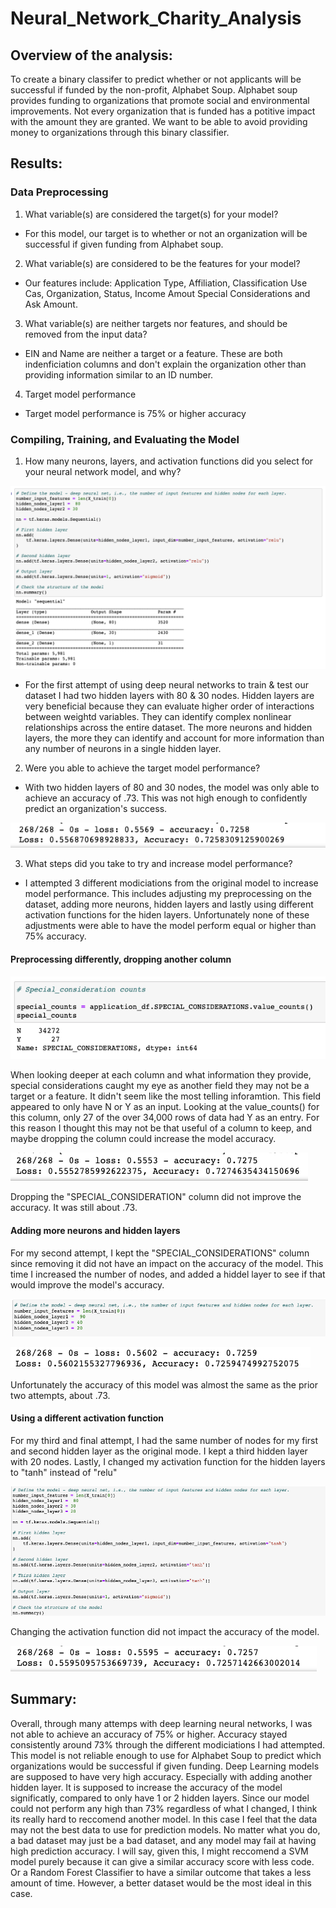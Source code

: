 # Neural_Network_Charity_Analysis

## Overview of the analysis: 
To create a binary classifer to predict whether or not applicants will be successful if funded by the non-profit, Alphabet Soup. Alphabet soup provides funding to organizations that promote social and environmental improvements. Not every organization that is funded has a potitive impact with the amount they are granted. We want to be able to avoid providing money to organizations through this binary classifier. 

## Results: 
### Data Preprocessing
1. What variable(s) are considered the target(s) for your model?
- For this model, our target is to whether or not an organization will be successful if given funding from Alphabet soup. 
2. What variable(s) are considered to be the features for your model?
- Our features include: Application Type, Affiliation, Classification Use Cas, Organization, Status, Income Amout Special Considerations and Ask Amount.
3. What variable(s) are neither targets nor features, and should be removed from the input data?
- EIN and Name are neither a target or a feature. These are both indenficiation columns and don't explain the organization other than providing information similar to an ID number. 
4. Target model performance
- Target model performance is 75% or higher accuracy 
 
### Compiling, Training, and Evaluating the Model
1. How many neurons, layers, and activation functions did you select for your neural network model, and why?

![deliverable2_attempt](Screenshots/deliverable2_attempt.png)

- For the first attempt of using deep neural networks to train & test our dataset I had two hidden layers with 80 & 30 nodes. Hidden layers are very beneficial because they can evaluate higher order of interactions between weightd variables. They can identify complex nonlinear relationships across the entire dataset. The more neurons and hidden layers, the more they can identify and account for more information than any number of neurons in a single hidden layer. 
2. Were you able to achieve the target model performance?
- With two hidden layers of 80 and 30 nodes, the model was only able to achieve an accuracy of .73. This was not high enough to confidently predict an organization's success. 

![orginal_results](Screenshots/orginal_results.png)

3. What steps did you take to try and increase model performance?
- I attempted 3 different modiciations from the original model to increase model performance. This includes adjusting my preprocessing on the dataset, adding more neurons, hidden layers and lastly using different activation functions for the hiden layers. Unfortunately none of these adjustments were able to have the model perform equal or higher than 75% accuracy. 

#### Preprocessing differently, dropping another column 

![special_consideration](Screenshots/special_consideration.png)

When looking deeper at each column and what information they provide, special considerations caught my eye as another field they may not be a target or a feature. It didn't seem like the most telling inforamtion. This field appeared to only have N or Y as an input. Looking at the value_counts() for this column, only 27 of the over 34,000 rows of data had Y as an entry. For this reason I thought this may not be that useful of a column to keep, and maybe dropping the column could increase the model accuracy. 

![dropping_columns](Screenshots/dropping_columns.png)

Dropping the "SPECIAL_CONSIDERATION" column did not improve the accuracy. It was still about .73. 

#### Adding more neurons and hidden layers
For my second attempt, I kept the "SPECIAL_CONSIDERATIONS" column since removing it did not have an impact on the accuracy of the model. This time I increased the number of nodes, and added a hiddel layer to see if that would improve the model's accuracy. 

![attemp2](Screenshots/attemp2.png)

![attempt2_results](Screenshots/attempt2_results.png)

Unfortunately the accuracy of this model was almost the same as the prior two attempts, about .73.

#### Using a different activation function
For my third and final attempt, I had the same number of nodes for my first and second hidden layer as the original mode. I kept a third hidden layer with 20 nodes. Lastly, I changed my activation function for the hidden layers to "tanh" instead of "relu"

![attempt3](Screenshots/attempt3.png)

Changing the activation function did not impact the accuracy of the model. 

![attemp3_results](Screenshots/attemp3_results.png)

## Summary: 
Overall, through many attemps with deep learning neural networks, I was not able to achieve an accuracy of 75% or higher. Accuracy stayed consistently around 73% through the different modiciations I had attempted. This model is not reliable enough to use for Alphabet Soup to predict which organizations would be successful if given funding. Deep Learning models are supposed to have very high accuracy. Especially with adding another hidden layer. It is supposed to increase the accuracy of the model significatly, compared to only have 1 or 2 hidden layers. Since our model could not perform any high than 73% regardless of what I changed, I think its really hard to reccomend another model. In this case I feel that the data may not the best data to use for prediction models. No matter what you do, a bad dataset may just be a bad dataset, and any model may fail at having high prediction accuracy. I will say, given this, I might reccomend a SVM model purely because it can give a similar accuracy score with less code. Or a Random Forest Classifier to have a similar outcome that takes a less amount of time. However, a better dataset would be the most ideal in this case. 
